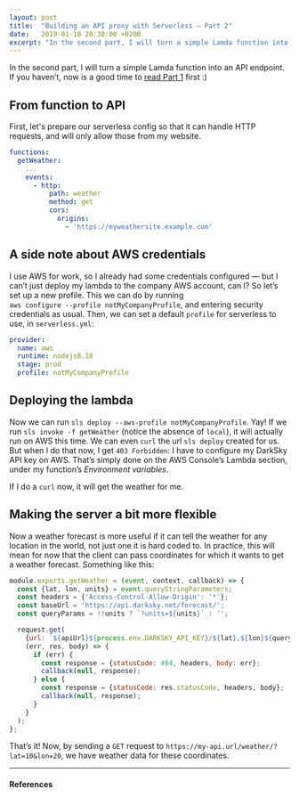 ```yaml
---
layout: post
title:  "Building an API proxy with Serverless — Part 2"
date:   2019-01-10 20:30:00 +0200
excerpt: "In the second part, I will turn a simple Lamda function into an API endpoint."
---
```


In the second part, I will turn a simple Lamda function into an API endpoint. If you havenʼt, now is a good time to [read Part 1](/serverless) first :)

## From function to API

First, let's prepare our serverless config so that it can handle HTTP requests, and will only allow those from my website. 

```yaml
functions:
  getWeather:
    ...
    events:
      - http:
          path: weather
          method: get
          cors:
            origins:
              - 'https://myweathersite.example.com'
```

## A side note about AWS credentials

I use AWS for work, so I already had some credentials configured — but I canʼt just deploy my lambda to the company AWS account, can I? So letʼs set up a new profile. This we can do by running  
`aws configure --profile notMyCompanyProfile`, and entering security credentials as usual. Then, we can set a default `profile` for serverless to use, in `serverless.yml`:

```yaml
provider:
  name: aws
  runtime: nodejs8.10
  stage: prod
  profile: notMyCompanyProfile
```

## Deploying the lambda

Now we can run `sls deploy --aws-profile notMyCompanyProfile`. Yay! If we run `sls invoke -f getWeather` (notice the absence of `local`), it will actually run on AWS this time. We can even `curl` the url `sls deploy` created for us. But when I do that now, I get `403 Forbidden`: I have to configure my DarkSky API key on AWS. Thatʼs simply done on the AWS Consoleʼs Lambda section, under my functionʼs *Environment variables*.

If I do a `curl` now, it will get the weather for me.

## Making the server a bit more flexible

Now a weather forecast is more useful if it can tell the weather for any location in the world, not just one it is hard coded to. In practice, this will mean for now that the client can pass coordinates for which it wants to get a weather forecast. Something like this:
```js
module.exports.getWeather = (event, context, callback) => {
  const {lat, lon, units} = event.queryStringParameters;
  const headers = {'Access-Control-Allow-Origin': '*'};
  const baseUrl = 'https://api.darksky.net/forecast/';
  const queryParams = !!units ? `?units=${units}` : '';

  request.get(
    {url: `${apiUrl}${process.env.DARKSKY_API_KEY}/${lat},${lon}${queryParams}`},
    (err, res, body) => {
      if (err) {
        const response = {statusCode: 404, headers, body: err};
        callback(null, response);
      } else {
        const response = {statusCode: res.statusCode, headers, body};
        callback(null, response);
      }
    }
  );
};
```

Thatʼs it! Now, by sending a `GET` request to `https://my-api.url/weather/?lat=10&lon=20`, we have weather data for these coordinates. 

---

#### References
[^1]: Read more about configuring AWS profiles for Serverless [here](https://serverless.com/framework/docs/providers/aws/guide/credentials/).
